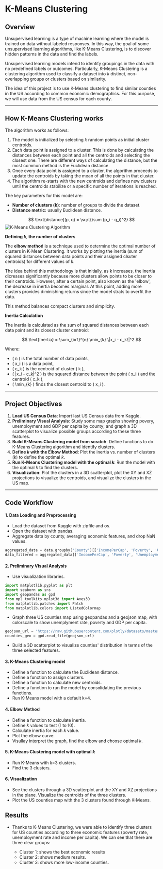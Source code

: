 # K-Means Clustering 
## Overview

Unsupervised learning is a type of machine learning where the model is trained on data without labeled responses. In this way, the goal of some unsupervised learning algorithms, like K-Means Clustering, is to discover hidden patterns in the data and find the labels.

Unsupervised learning models intend to identify groupings in the data with no predefined labels or outcomes. Particularly, K-Means Clustering is a clustering algorithm used to classify a dataset into *k* distinct, non-overlapping groups or clusters based on similarity.

The idea of this project is to use K-Means clustering to find similar counties in the US according to common economic demographics. For this purpose, we will use data from the US census for each county.


---

## How K-Means Clustering works
The algorithm works as follows:



1.   The model is initialized by selecting *k* random points as initial cluster centroids.
2.   Each data point is assigned to a cluster. This is done by calculating the distances between each point and all the centroids and selecting the closest one. There are different ways of calculating the distance, but the most common method is the Euclidean distance.
3. Once every data point is assigned to a cluster, the algorithm proceeds to update the centroids by taking the mean of all the points in that cluster.
4. The algorithm re-starts with the new centroids and defines new clusters until the centroids stabilize or a specific number of iterations is reached.

The key parameters for this model are:

* **Number of clusters (k)**: number of groups to divide the dataset.
* **Distance metric:** usually Euclidean distance.

$$
\text{distance}(p, q) = \sqrt{\sum (p_i - q_i)^2}
$$
 ![K-Means Clustering Algorithm](https://static.javatpoint.com/tutorial/machine-learning/images/k-means-clustering-algorithm-in-machine-learning.png)

**Defining *k*, the number of clusters**

The **elbow method** is a technique used to determine the optimal number of clusters in K-Mean Clustering. It works by plotting the inertia (sum of squared distances between data points and their assigned clsuter centroids) for different values of k.

The idea behind this methodology is that initially, as k increases, the inertia dicreases significantly because more clusters allow points to be closer to their centroids. However, after a certain point, also known as the 'elbow', the decrease in inertia becomes marginal. At this point, adding more clusters provides diminishing returns since the model strats to overfit the data.

This method balances compact clusters and simplicity.

**Inertia Calculation**

The inertia is calculated as the sum of squared distances between each data point and its closest cluster centroid:

$$
\text{Inertia} = \sum_{i=1}^{n} \min_{k} \|x_i - c_k\|^2
$$

Where:
- \( n \) is the total number of data points,
- \( x_i \) is a data point,
- \( c_k \) is the centroid of cluster \( k \),
- \( \|x_i - c_k\|^2 \) is the squared distance between the point \( x_i \) and the centroid \( c_k \),
- \( \min_{k} \) finds the closest centroid to \( x_i \).

---
## Project Objectives

1. **Load US Census Data**: Import last US Census data from Kaggle.
2. **Preliminary Visual Analysis**: Study some map graphs showing povery, unemployment and GDP per capita by county; and graph a 3D scatterplot to visualize possible groups according to these three features.
3. **Build K-Means Clustering model from scratch**: Define functions to do K-Means Clustering algorithm and identify clusters.
4. **Define *k* with the Elbow Method**: Plot the inertia vs. number of clusters (k) to define the optimal *k*.
5. **Run K-Means Clustering model with the optimal *k***: Run the model with the optimal *k* to find the clusters.
6. **Visualization**: Plot the clusters in a 3D scatterplot, plot the XY and XZ projections to visualize the centroids, and visualize the clusters in the US map.
---
## Code Workflow
#### 1. Data Loading and Preprocessing
* Load the dataset from Kaggle with zipfile and os.
* Open the dataset with pandas.
* Aggregate data by county, averaging economic features, and drop NaN values.
```python
aggregated_data = data.groupby('County')[['IncomePerCap', 'Poverty', 'Unemployment']].mean().reset_index()
data_filtered = aggregated_data[['IncomePerCap', 'Poverty', 'Unemployment']].dropna()
```
#### 2. Preliminary Visual Analysis
* Use visualization libraries.
```python
import matplotlib.pyplot as plt
import seaborn as sns
import geopandas as gpd
from mpl_toolkits.mplot3d import Axes3D
from matplotlib.patches import Patch
from matplotlib.colors import ListedColormap
```
* Graph three US counties map using geopandas and a geojson map, with colorscale to show unemplyment rate, poverty and GDP per capita.
```python
geojson_url = "https://raw.githubusercontent.com/plotly/datasets/master/geojson-counties-fips.json"
counties_geo = gpd.read_file(geojson_url)
```
* Build a 3D scatterplot to visualize counties' distribution in terms of the three selected features.

#### 3. K-Means Clustering model
* Define a function to calculate the Euclidean distance.
* Define a function to assign clusters.
* Define a function to calculate new centroids.
* Define a function to run the model by consolidating the previous functions.
* Run K-Means model with a default k=4.

#### 4. Elbow Method
* Define a function to calculate inertia.
* Define *k* values to test (1 to 10).
* Calculate inertia for each *k* value.
* Plot the elbow curve.
* Visullay interpret the graph, find the elbow and choose optimal *k*.
#### 5. K-Means Clustering model with optimal *k*
* Run K-Means with k=3 clusters.
* Find the 3 clusters.

#### 6. Visualization
* See the clusters through a 3D scatterplot and the XY and XZ projections in the plane. Visualize the centroids of the three clusters.
* Plot the US counties map with the 3 clusters found through K-Means.

## Results
* Thanks to K-Means Clustering, we were able to identify three clusters for US counties according to three economic features (poverty rate, unemployment rate and income per capita). We can see that there are three clear groups:

    * Cluster 1: shows the best economic results
    * Cluster 2: shows medium results.
    * Cluster 3: shows more low-income counties.


